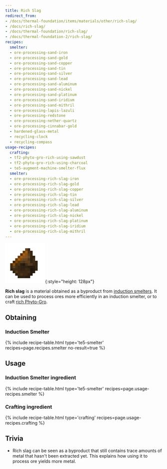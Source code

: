 ```yaml
---
title: Rich Slag
redirect_from:
- /docs/thermal-foundation/items/materials/other/rich-slag/
- /docs/rich-slag/
- /docs/thermal-foundation/rich-slag/
- /docs/thermal-foundation-2/rich-slag/
recipes:
  smelter:
  - ore-processing-sand-iron
  - ore-processing-sand-gold
  - ore-processing-sand-copper
  - ore-processing-sand-tin
  - ore-processing-sand-silver
  - ore-processing-sand-lead
  - ore-processing-sand-aluminum
  - ore-processing-sand-nickel
  - ore-processing-sand-platinum
  - ore-processing-sand-iridium
  - ore-processing-sand-mithril
  - ore-processing-lapis-lazuli
  - ore-processing-redstone
  - ore-processing-nether-quartz
  - ore-processing-cinnabar-gold
  - hardened-glass-metal
  - recycling-clock
  - recycling-compass
usage-recipes:
  crafting:
  - tf2-phyto-gro-rich-using-sawdust
  - tf2-phyto-gro-rich-using-charcoal
  - te5-augment-machine-smelter-flux
  smelter:
  - ore-processing-rich-slag-iron
  - ore-processing-rich-slag-gold
  - ore-processing-rich-slag-copper
  - ore-processing-rich-slag-tin
  - ore-processing-rich-slag-silver
  - ore-processing-rich-slag-lead
  - ore-processing-rich-slag-aluminum
  - ore-processing-rich-slag-nickel
  - ore-processing-rich-slag-platinum
  - ore-processing-rich-slag-iridium
  - ore-processing-rich-slag-mithril
---
```


![Rich slag](/assets/images/thermal-foundation-2/slag-rich.png){:style="height: 128px"}


**Rich slag** is a material obtained as a byproduct from [induction
smelters](/docs/1.12/thermal-expansion-5/induction-smelter/). It can be used to process ores more
efficiently in an induction smelter, or to craft [rich
Phyto-Gro](/docs/1.12/thermal-foundation-2/rich-phyto-gro/).


Obtaining
---------

### Induction Smelter
{% include recipe-table.html type='te5-smelter' recipes=page.recipes.smelter no-result=true %}


Usage
-----

### Induction Smelter ingredient
{% include recipe-table.html type='te5-smelter' recipes=page.usage-recipes.smelter %}

### Crafting ingredient
{% include recipe-table.html type='crafting' recipes=page.usage-recipes.crafting %}


Trivia
------

* Rich slag can be seen as a byproduct that still contains trace amounts of
  metal that hasn't been extracted yet. This explains how using it to process
  ore yields more metal.
